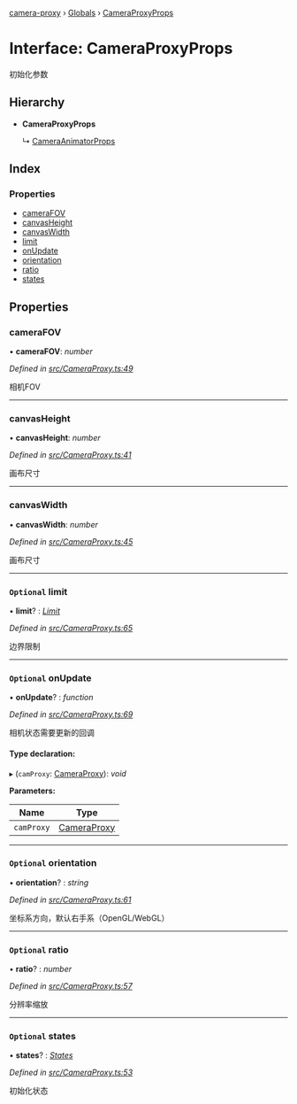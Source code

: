 [camera-proxy](../README.md) › [Globals](../globals.md) › [CameraProxyProps](cameraproxyprops.md)

# Interface: CameraProxyProps

初始化参数

## Hierarchy

* **CameraProxyProps**

  ↳ [CameraAnimatorProps](cameraanimatorprops.md)

## Index

### Properties

* [cameraFOV](cameraproxyprops.md#camerafov)
* [canvasHeight](cameraproxyprops.md#canvasheight)
* [canvasWidth](cameraproxyprops.md#canvaswidth)
* [limit](cameraproxyprops.md#optional-limit)
* [onUpdate](cameraproxyprops.md#optional-onupdate)
* [orientation](cameraproxyprops.md#optional-orientation)
* [ratio](cameraproxyprops.md#optional-ratio)
* [states](cameraproxyprops.md#optional-states)

## Properties

###  cameraFOV

• **cameraFOV**: *number*

*Defined in [src/CameraProxy.ts:49](https://github.com/alibaba/camera-proxy/blob/524fbd6/src/CameraProxy.ts#L49)*

相机FOV

___

###  canvasHeight

• **canvasHeight**: *number*

*Defined in [src/CameraProxy.ts:41](https://github.com/alibaba/camera-proxy/blob/524fbd6/src/CameraProxy.ts#L41)*

画布尺寸

___

###  canvasWidth

• **canvasWidth**: *number*

*Defined in [src/CameraProxy.ts:45](https://github.com/alibaba/camera-proxy/blob/524fbd6/src/CameraProxy.ts#L45)*

画布尺寸

___

### `Optional` limit

• **limit**? : *[Limit](limit.md)*

*Defined in [src/CameraProxy.ts:65](https://github.com/alibaba/camera-proxy/blob/524fbd6/src/CameraProxy.ts#L65)*

边界限制

___

### `Optional` onUpdate

• **onUpdate**? : *function*

*Defined in [src/CameraProxy.ts:69](https://github.com/alibaba/camera-proxy/blob/524fbd6/src/CameraProxy.ts#L69)*

相机状态需要更新的回调

#### Type declaration:

▸ (`camProxy`: [CameraProxy](../classes/cameraproxy.md)): *void*

**Parameters:**

Name | Type |
------ | ------ |
`camProxy` | [CameraProxy](../classes/cameraproxy.md) |

___

### `Optional` orientation

• **orientation**? : *string*

*Defined in [src/CameraProxy.ts:61](https://github.com/alibaba/camera-proxy/blob/524fbd6/src/CameraProxy.ts#L61)*

坐标系方向，默认右手系（OpenGL/WebGL）

___

### `Optional` ratio

• **ratio**? : *number*

*Defined in [src/CameraProxy.ts:57](https://github.com/alibaba/camera-proxy/blob/524fbd6/src/CameraProxy.ts#L57)*

分辨率缩放

___

### `Optional` states

• **states**? : *[States](../globals.md#states)*

*Defined in [src/CameraProxy.ts:53](https://github.com/alibaba/camera-proxy/blob/524fbd6/src/CameraProxy.ts#L53)*

初始化状态
